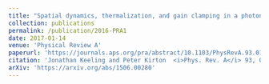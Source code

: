 ```yaml
---
title: "Spatial dynamics, thermalization, and gain clamping in a photon condensate"
collection: publications
permalink: /publication/2016-PRA1
date: 2017-01-14
venue: 'Physical Review A'
paperurl: 'https://journals.aps.org/pra/abstract/10.1103/PhysRevA.93.013829'
citation: 'Jonathan Keeling and Peter Kirton  <i>Phys. Rev. A</i> 93, 013829 (2016)'
arXiv: 'https://arxiv.org/abs/1506.00280'
---
```



